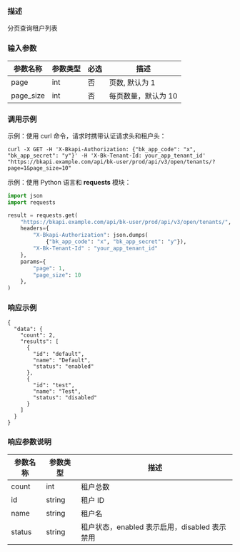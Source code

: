 ### 描述

分页查询租户列表

### 输入参数

| 参数名称      | 参数类型 | 必选 | 描述          |
|-----------|------|----|-------------|
| page      | int  | 否  | 页数, 默认为 1   |
| page_size | int  | 否  | 每页数量，默认为 10 |

### 调用示例

示例：使用 curl 命令，请求时携带认证请求头和租户头：

```shell
curl -X GET -H 'X-Bkapi-Authorization: {"bk_app_code": "x", "bk_app_secret": "y"}' -H 'X-Bk-Tenant-Id: your_app_tenant_id' "https://bkapi.example.com/api/bk-user/prod/api/v3/open/tenants/?page=1&page_size=10"
```

示例：使用 Python 语言和 **requests** 模块：

``` python
import json
import requests

result = requests.get(
    "https://bkapi.example.com/api/bk-user/prod/api/v3/open/tenants/",
    headers={
        "X-Bkapi-Authorization": json.dumps(
            {"bk_app_code": "x", "bk_app_secret": "y"}),
        "X-Bk-Tenant-Id" : "your_app_tenant_id"
    },
    params={
        "page": 1,
        "page_size": 10
    },
)
```

### 响应示例

```json5
{
  "data": {
    "count": 2,
    "results": [
      {
        "id": "default",
        "name": "Default",
        "status": "enabled"
      },
      {
        "id": "test",
        "name": "Test",
        "status": "disabled"
      }
    ]
  }
}
```

### 响应参数说明

| 参数名称   | 参数类型   | 描述                              |
|--------|--------|---------------------------------|
| count  | int    | 租户总数                            |
| id     | string | 租户 ID                           |
| name   | string | 租户名                             |
| status | string | 租户状态，enabled 表示启用，disabled 表示禁用 |
